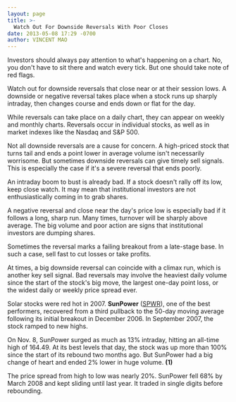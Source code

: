 ```yaml
---
layout: page
title: >-
  Watch Out For Downside Reversals With Poor Closes
date: 2013-05-08 17:29 -0700
author: VINCENT MAO
---
```





Investors should always pay attention to what's happening on a chart. No, you don't have to sit there and watch every tick. But one should take note of red flags.


Watch out for downside reversals that close near or at their session lows. A downside or negative reversal takes place when a stock runs up sharply intraday, then changes course and ends down or flat for the day.


While reversals can take place on a daily chart, they can appear on weekly and monthly charts. Reversals occur in individual stocks, as well as in market indexes like the Nasdaq and S&P 500.


Not all downside reversals are a cause for concern. A high-priced stock that turns tail and ends a point lower in average volume isn't necessarily worrisome. But sometimes downside reversals can give timely sell signals. This is especially the case if it's a severe reversal that ends poorly.


An intraday boom to bust is already bad. If a stock doesn't rally off its low, keep close watch. It may mean that institutional investors are not enthusiastically coming in to grab shares.


A negative reversal and close near the day's price low is especially bad if it follows a long, sharp run. Many times, turnover will be sharply above average. The big volume and poor action are signs that institutional investors are dumping shares.


Sometimes the reversal marks a failing breakout from a late-stage base. In such a case, sell fast to cut losses or take profits.


At times, a big downside reversal can coincide with a climax run, which is another key sell signal. Bad reversals may involve the heaviest daily volume since the start of the stock's big move, the largest one-day point loss, or the widest daily or weekly price spread ever.


Solar stocks were red hot in 2007. **SunPower** ([SPWR](https://research.investors.com/quote.aspx?symbol=SPWR)), one of the best performers, recovered from a third pullback to the 50-day moving average following its initial breakout in December 2006. In September 2007, the stock ramped to new highs.


On Nov. 8, SunPower surged as much as 13% intraday, hitting an all-time high of 164.49. At its best levels that day, the stock was up more than 100% since the start of its rebound two months ago. But SunPower had a big change of heart and ended 2% lower in huge volume. **(1)**


The price spread from high to low was nearly 20%. SunPower fell 68% by March 2008 and kept sliding until last year. It traded in single digits before rebounding.




